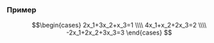 ### Пример

$$\begin{cases}
    2x_1+3x_2+x_3=1 \\\\
    4x_1+x_2+2x_3=2 \\\\
    -2x_1+2x_2+3x_3=3
\end{cases} $$
